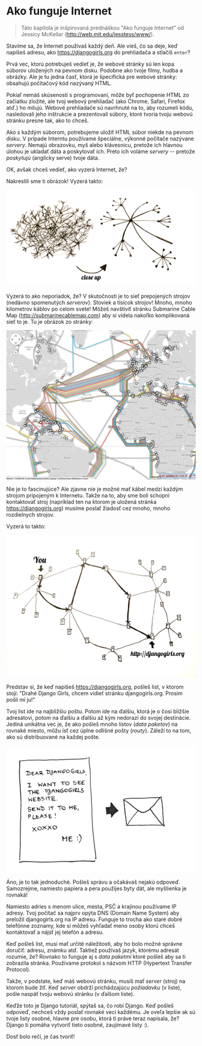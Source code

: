 # Ako funguje Internet

> Táto kapitola je inšpirovaná prednáškou "Ako funguje Internet" od Jessicy McKellar (http://web.mit.edu/jesstess/www/).

Stavíme sa, že Internet používaš každý deň. Ale vieš, čo sa deje, keď napíšeš adresu, ako https://djangogirls.org do prehliadača a stlačíš `enter`?

Prvá vec, ktorú potrebuješ vedieť je, že webové stránky sú len kopa súborov uložených na pevnom disku. Podobne ako tvoje filmy, hudba a obrázky. Ale je tu jedna časť, ktorá je špecifická pre webové stránky: obsahujú počítačový kód nazývaný HTML.

Pokiaľ nemáš skúsenosti s programovaní, môže byť pochopenie HTML zo začiatku zložité, ale tvoj webový prehliadač (ako Chrome, Safari, Firefox atď.) ho milujú. Webové prehliadače sú navrhnuté na to, aby rozumeli kódu, nasledovali jeho inštrukcie a prezentovali súbory, ktoré tvoria tvoju webovú stránku presne tak, ako to chceš.

Ako s každým súborom, potrebujeme uložiť HTML súbor niekde na pevnom disku. V prípade Interntu používame špeciálne, výkonné počítače nazývane *servery*. Nemajú obrazovku, myš alebo klávesnicu, pretože ich hlavnou úlohou je ukladať dáta a poskytovať ich. Preto ich voláme *servery* -- pretože *poskytujú* (anglicky serve) tvoje dáta.

OK, avšak chceš vedieť, ako vyzerá Internet, že?

Nakreslili sme ti obrázok! Vyzerá takto:

![Obrázok 1.1][1]

 [1]: images/internet_1.png

Vyzerá to ako neporiadok, že? V skutočnosti je to sieť prepojených strojov (nedávno spomenutých *serverov*). Stoviek a tisícok strojov! Mnoho, mnoho kilometrov káblov po celom svete! Môžeš navštíviť stránku Submarine Cable Map (http://submarinecablemap.com) aby si videla nakoľko komplikovaná sieť to je. Tu je obrázok zo stránky:

![Obrázok 1.2][2]

 [2]: images/internet_3.png

Nie je to fascinujúce? Ale zjavne nie je možné mať kábel medzi každým strojom pripojeným k Internetu. Takže na to, aby sme boli schopní kontaktovať stroj (napríklad ten na ktorom je uložená stránka https://djangogirls.org) musíme poslať žiadosť cez mnoho, mnoho rozdielnych strojov.

Vyzerá to takto:

![Obrázok 1.3][3]

 [3]: images/internet_2.png

Predstav si, že keď napíšeš https://djangogirls.org, pošleš list, v ktorom stojí: "Drahé Django Girls, chcem vidieť stránku djangogirls.org. Prosím pošli mi ju!"

Tvoj list ide na najbližšiu poštu. Potom ide na ďalšiu, ktorá je o čosi bližšie adresátovi, potom na ďalšiu a ďalšiu až kým nedorazí do svojej destinácie. Jediná unikátna vec je, že ako pošleš mnoho listov (*data paketov*) na rovnaké miesto, môžu ísť cez úplne odlišné pošty (*routy*). Záleží to na tom, ako sú distribuované na každej pošte.

![Obrázok 1.4][4]

 [4]: images/internet_4.png

Áno, je to tak jednoduché. Pošleš správu a očakávaš nejakú odpoveď. Samozrejme, namiesto papiera a pera použijes byty dát, ale myšlienka je rovnaká!

Namiesto adries s menom ulice, mesta, PSČ a krajinou používame IP adresy. Tvoj počítač sa najprv opýta DNS (Domain Name System) aby preložil djangogirls.org na IP adresu. Funguje to trocha ako staré dobré telefónne zoznamy, kde si môžeš vyhľadať meno osoby ktorú chceš kontaktovať a nájsť jej telefón a adresu.

Keď pošleš list, musí mať určité náležitosti, aby ho bolo možné správne doručiť: adresu, známku atď. Taktiež používaš jazyk, ktorému adresát rozumie, že? Rovnako to funguje aj s *data paketmi* ktoré pošleš aby sa ti zobrazila stránka. Používame protokol s názvom HTTP (Hypertext Transfer Protocol).

Takže, v podstate, keď máš webovú stránku, musíš mať *server* (stroj) na ktorom bude žiť. Keď *server* obdrží prichádzajúcu *požiadavku* (v liste), pošle naspäť tvoju webovú stránku (v ďalšom liste).

Keďže toto je Django tutoriál, spýtaš sa, čo robí Django. Keď pošleš odpoveď, nechceš vždy poslať rovnaké veci každému. Je oveľa lepšie ak sú tvoje listy osobné, hlavne pre osobu, ktorá ti práve teraz napísala, že? Django ti pomáha vytvoriť tieto osobné, zaujímavé listy :).

Dosť bolo rečí, je čas tvoriť!